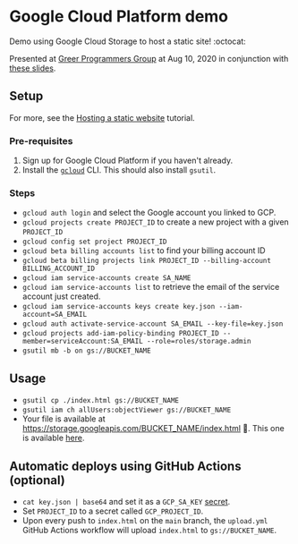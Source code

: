 # Google Cloud Platform demo

Demo using Google Cloud Storage to host a static site! :octocat:

Presented at [Greer Programmers Group](https://www.meetup.com/Greer-Programmers-Group/events/lhkdwrybclbnb/) at Aug 10, 2020 in conjunction with [these slides](https://docs.google.com/presentation/d/e/2PACX-1vSQ-M68oMLMabk6m22uTaCr72W066tJ9pC5MOdTMV-UCWCbVQrOJGyRDWviyLZBR7q1cYvgcxXT8upr/pub?start=false&loop=false&delayms=3000&slide=id.p).

## Setup

For more, see the [Hosting a static website](https://cloud.google.com/storage/docs/hosting-static-website) tutorial.

### Pre-requisites
1. Sign up for Google Cloud Platform if you haven't already.
1. Install the [`gcloud`](https://cloud.google.com/sdk/gcloud) CLI. This should also install `gsutil`.

### Steps
* `gcloud auth login` and select the Google account you linked to GCP.
* `gcloud projects create PROJECT_ID` to create a new project with a given `PROJECT_ID`
* `gcloud config set project PROJECT_ID`
* `gcloud beta billing accounts list` to find your billing account ID
* `gcloud beta billing projects link PROJECT_ID --billing-account BILLING_ACCOUNT_ID`
* `gcloud iam service-accounts create SA_NAME`
* `gcloud iam service-accounts list` to retrieve the email of the service account just created.
* `gcloud iam service-accounts keys create key.json --iam-account=SA_EMAIL`
* `gcloud auth activate-service-account SA_EMAIL --key-file=key.json`
* `gcloud projects add-iam-policy-binding PROJECT_ID --member=serviceAccount:SA_EMAIL --role=roles/storage.admin`
* `gsutil mb -b on gs://BUCKET_NAME`

## Usage
* `gsutil cp ./index.html gs://BUCKET_NAME`
* `gsutil iam ch allUsers:objectViewer gs://BUCKET_NAME`
* Your file is available at https://storage.googleapis.com/BUCKET_NAME/index.html 🚀. This one is available [here](https://storage.googleapis.com/imjohnbo-gcp-demo/index.html).

## Automatic deploys using GitHub Actions (optional)

* `cat key.json | base64` and set it as a `GCP_SA_KEY` [secret](https://docs.github.com/en/actions/configuring-and-managing-workflows/creating-and-storing-encrypted-secrets).
* Set `PROJECT_ID` to a secret called `GCP_PROJECT_ID`.
* Upon every push to `index.html` on the `main` branch, the `upload.yml` GitHub Actions workflow will upload `index.html` to `gs://BUCKET_NAME`.
